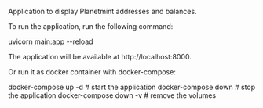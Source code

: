 Application to display Planetmint addresses and balances.

To run the application, run the following command:

uvicorn main:app --reload

The application will be available at http://localhost:8000.

Or run it as docker container with docker-compose:

docker-compose up -d              # start the application
docker-compose down               # stop the application
docker-compose down -v            # remove the volumes
